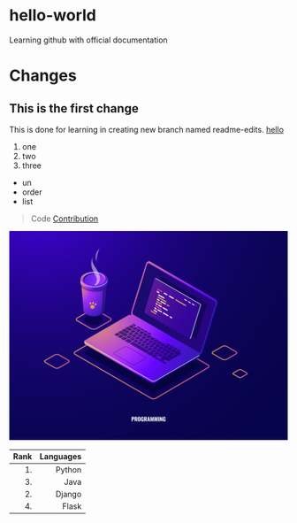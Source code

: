 # hello-world
Learning github with official documentation

# Changes
## This is the first change
This is done for learning in creating new branch named readme-edits.
[hello](https://google.com)
1. one
2. two
3. three

-    un
-    order
-    list

> Code
[Contribution](./docs/contribute.md)

<picture>
  <img alt="(prefer-color-scheme: dark)" src="./image1.jpg">
</picture>

|Rank|Languages|
|---:|---:|
|1.| Python|
|3.|Java|
|2.|Django|
|4.|Flask|
